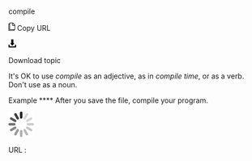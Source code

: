 # 

compile

![Copy URL](media/compile/Copy.png)
Copy URL

![Download](media/compile/Download.png)

Download topic

It's OK to use *compile* as an adjective, as in *compile time*, or as a verb. Don't use as a noun.

Example **** After you save the file, compile your program. 

![In progress](media/compile/activity-large.gif)

URL :
